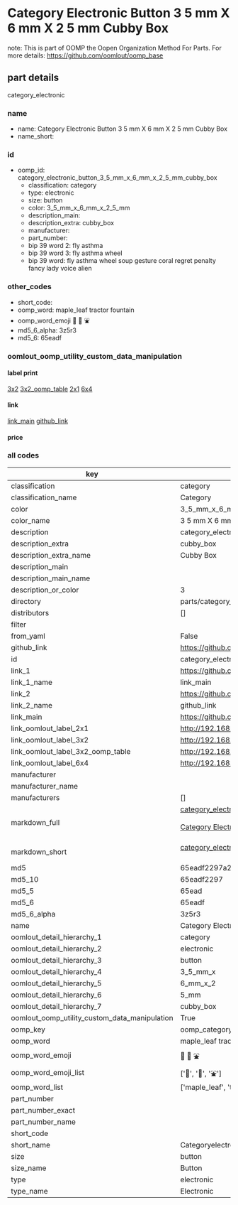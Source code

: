 # Category Electronic Button 3 5 mm X 6 mm X 2 5 mm Cubby Box  

note: This is part of OOMP the Oopen Organization Method For Parts. For more details: https://github.com/oomlout/oomp_base

##  part details



category_electronic

### name
* name: Category Electronic Button 3 5 mm X 6 mm X 2 5 mm Cubby Box
* name_short: 
### id
* oomp_id: category_electronic_button_3_5_mm_x_6_mm_x_2_5_mm_cubby_box
  * classification: category
  * type: electronic
  * size: button
  * color: 3_5_mm_x_6_mm_x_2_5_mm
  * description_main: 
  * description_extra: cubby_box
  * manufacturer: 
  * part_number: 
  * bip 39 word 2: fly asthma
  * bip 39 word 3: fly asthma wheel
  * bip 39 word: fly asthma wheel soup gesture coral regret penalty fancy lady voice alien

### other_codes
* short_code: 
* oomp_word: maple_leaf tractor fountain
* oomp_word_emoji :maple_leaf: :tractor: :fountain:
* md5_6_alpha: 3z5r3
* md5_6: 65eadf






### oomlout_oomp_utility_custom_data_manipulation
#### label print
[3x2](http://192.168.1.245:1112/?label=oomp%203z5r3)
[3x2_oomp_table](http://192.168.1.107:1112/?label=oomp%203z5r3)
[2x1](http://192.168.1.242:1112/?label=oomp%203z5r3)
[6x4](http://192.168.1.55:1112/?label=oomp%203z5r3)    

#### link

[link_main](https://github.com/oomlout/oomlout_oomp_current_version_messy/tree/main/parts/category_electronic_button_3_5_mm_x_6_mm_x_2_5_mm_cubby_box) [github_link](https://github.com/oomlout/oomlout_oomp_part_src/tree/main/parts/category_electronic_button_3_5_mm_x_6_mm_x_2_5_mm_cubby_box)                             

#### price







### all codes 
| key | value |  
| --- | --- |  
| classification | category |  
| classification_name | Category |  
| color | 3_5_mm_x_6_mm_x_2_5_mm |  
| color_name | 3 5 mm X 6 mm X 2 5 mm |  
| description | category_electronic |  
| description_extra | cubby_box |  
| description_extra_name | Cubby Box |  
| description_main |  |  
| description_main_name |  |  
| description_or_color | 3  |  
| directory | parts/category_electronic_button_3_5_mm_x_6_mm_x_2_5_mm_cubby_box |  
| distributors | [] |  
| filter |  |  
| from_yaml | False |  
| github_link | https://github.com/oomlout/oomlout_oomp_part_src/tree/main/parts/category_electronic_button_3_5_mm_x_6_mm_x_2_5_mm_cubby_box |  
| id | category_electronic_button_3_5_mm_x_6_mm_x_2_5_mm_cubby_box |  
| link_1 | https://github.com/oomlout/oomlout_oomp_current_version_messy/tree/main/parts/category_electronic_button_3_5_mm_x_6_mm_x_2_5_mm_cubby_box |  
| link_1_name | link_main |  
| link_2 | https://github.com/oomlout/oomlout_oomp_part_src/tree/main/parts/category_electronic_button_3_5_mm_x_6_mm_x_2_5_mm_cubby_box |  
| link_2_name | github_link |  
| link_main | https://github.com/oomlout/oomlout_oomp_current_version_messy/tree/main/parts/category_electronic_button_3_5_mm_x_6_mm_x_2_5_mm_cubby_box |  
| link_oomlout_label_2x1 | http://192.168.1.242:1112/?label=oomp%203z5r3 |  
| link_oomlout_label_3x2 | http://192.168.1.245:1112/?label=oomp%203z5r3 |  
| link_oomlout_label_3x2_oomp_table | http://192.168.1.107:1112/?label=oomp%203z5r3 |  
| link_oomlout_label_6x4 | http://192.168.1.55:1112/?label=oomp%203z5r3 |  
| manufacturer |  |  
| manufacturer_name |  |  
| manufacturers | [] |  
| markdown_full | [category_electronic_button_3_5_mm_x_6_mm_x_2_5_mm_cubby_box](https://github.com/oomlout/oomlout_oomp_current_version_messy/tree/main/parts/category_electronic_button_3_5_mm_x_6_mm_x_2_5_mm_cubby_box)<br>[](https://github.com/oomlout/oomlout_oomp_current_version_messy/tree/main/parts/category_electronic_button_3_5_mm_x_6_mm_x_2_5_mm_cubby_box)<br>[Category Electronic Button 3 5 Mm X 6 Mm X 2 5 Mm Cubby Box](https://github.com/oomlout/oomlout_oomp_current_version_messy/tree/main/parts/category_electronic_button_3_5_mm_x_6_mm_x_2_5_mm_cubby_box)<br><br> |  
| markdown_short | [category_electronic_button_3_5_mm_x_6_mm_x_2_5_mm_cubby_box](https://github.com/oomlout/oomlout_oomp_current_version_messy/tree/main/parts/category_electronic_button_3_5_mm_x_6_mm_x_2_5_mm_cubby_box)<br><br> |  
| md5 | 65eadf2297a29694c0b0bcfff40382cf |  
| md5_10 | 65eadf2297 |  
| md5_5 | 65ead |  
| md5_6 | 65eadf |  
| md5_6_alpha | 3z5r3 |  
| name | Category Electronic Button 3 5 mm X 6 mm X 2 5 mm Cubby Box |  
| oomlout_detail_hierarchy_1 | category |  
| oomlout_detail_hierarchy_2 | electronic |  
| oomlout_detail_hierarchy_3 | button |  
| oomlout_detail_hierarchy_4 | 3_5_mm_x |  
| oomlout_detail_hierarchy_5 | 6_mm_x_2 |  
| oomlout_detail_hierarchy_6 | 5_mm |  
| oomlout_detail_hierarchy_7 | cubby_box |  
| oomlout_oomp_utility_custom_data_manipulation | True |  
| oomp_key | oomp_category_electronic_button_3_5_mm_x_6_mm_x_2_5_mm_cubby_box |  
| oomp_word | maple_leaf tractor fountain |  
| oomp_word_emoji | :maple_leaf: :tractor: :fountain: |  
| oomp_word_emoji_list | [':maple_leaf:', ':tractor:', ':fountain:'] |  
| oomp_word_list | ['maple_leaf', 'tractor', 'fountain'] |  
| part_number |  |  
| part_number_exact |  |  
| part_number_name |  |  
| short_code |  |  
| short_name | Categoryelectronic |  
| size | button |  
| size_name | Button |  
| type | electronic |  
| type_name | Electronic |  
